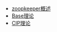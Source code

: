 - [zoopkeeper概述](http://www.importnew.com/24411.html)
- [Base理论](https://www.hollischuang.com/archives/672)
- [CIP理论](http://www.ruanyifeng.com/blog/2018/07/cap.html)

